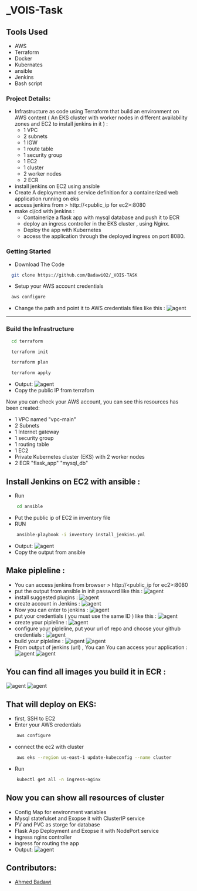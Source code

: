 # _VOIS-Task
## Tools Used
 - AWS
 - Terraform
 - Docker
 - Kubernates
 - ansible
 - Jenkins
 - Bash script

### Project Details:

 - Infrastructure as code using Terraform that build an environment on AWS content ( An EKS cluster with worker nodes in different availability zones and EC2 to install jenkins in it ) :
     - 1 VPC
     - 2 subnets
     - 1 IGW
     - 1 route table
     - 1 security group
     - 1 EC2
     - 1 cluster
     - 2 worker nodes
     - 2 ECR
 - install jenkins on EC2 using ansible
 - Create A deployment and service definition for a containerized web application running on eks
 - access jenkins from > http://<public_ip for ec2>:8080
 - make ci/cd with jenkins :
     - Containerize a flask app with mysql database and push it to ECR
     - deploy an ingress controller in the EKS cluster , using Nginx.
     - Deploy the app with Kubernetes 
     - access the application through the deployed ingress on port 8080.

### Getting Started

- Download The Code

```bash
  git clone https://github.com/Badawi02/_VOIS-TASK
```
- Setup your AWS account credentials
```bash
  aws configure
```
- Change the path and point it to AWS credentials files like this :
![agent](https://github.com/Badawi02/_VOIS-TASK/blob/main/SreenShots/0.png)
-----------------------------------------------------------------------------------------
### Build the Infrastructure
```bash
  cd terraform
```
```bash
  terraform init
```
```bash
  terraform plan
```
```bash
  terraform apply
```
- Output:
![agent](https://github.com/Badawi02/_VOIS-TASK/blob/main/SreenShots/1.png)
- Copy the public IP from terrafom 

Now you can check your AWS account, you can see this resources has been created:
- 1 VPC named "vpc-main"
- 2 Subnets
- 1 Internet gateway
- 1 security group 
- 1 routing table
- 1 EC2
- Private Kubernetes cluster (EKS) with 2 worker nodes
- 2 ECR "flask_app" "mysql_db"


## Install Jenkins on EC2 with ansible :
- Run 
```bash
    cd ansible
```
- Put the public ip of EC2 in inventory file
- RUN
```bash
    ansible-playbook -i inventory install_jenkins.yml
```
- Output:
![agent](https://github.com/Badawi02/_VOIS-TASK/blob/main/SreenShots/2.png)
- Copy the output from ansible

## Make pipleline :

- You can access jenkins from browser >  http://<public_ip for ec2>:8080
- put the output from ansible in init password like this :
 ![agent](https://github.com/Badawi02/_VOIS-TASK/blob/main/SreenShots/3.png)
- install suggested plugins :
 ![agent](https://github.com/Badawi02/_VOIS-TASK/blob/main/SreenShots/4.png)
- create account in Jenkins :
 ![agent](https://github.com/Badawi02/_VOIS-TASK/blob/main/SreenShots/5.png)
- Now you can enter to jenkins :
 ![agent](https://github.com/Badawi02/_VOIS-TASK/blob/main/SreenShots/7.png)
- put your credentials ( you must use the same ID ) like this :
 ![agent](https://github.com/Badawi02/_VOIS-TASK/blob/main/SreenShots/8.png)
- create your pipleline :
 ![agent](https://github.com/Badawi02/_VOIS-TASK/blob/main/SreenShots/9.png)
- configure your pipleline, put your url of repo and choose your github credentials :
 ![agent](https://github.com/Badawi02/_VOIS-TASK/blob/main/SreenShots/10.png)
- build your pipleline :
 ![agent](https://github.com/Badawi02/_VOIS-TASK/blob/main/SreenShots/11.png)
 ![agent](https://github.com/Badawi02/_VOIS-TASK/blob/main/SreenShots/12.png)
- From output of jenkins (url) , You can You can access your application :
  ![agent](https://github.com/Badawi02/_VOIS-TASK/blob/main/SreenShots/13.png)
  ![agent](https://github.com/Badawi02/_VOIS-TASK/blob/main/SreenShots/14.png)

## You can find all images you build it in ECR :
  ![agent](https://github.com/Badawi02/_VOIS-TASK/blob/main/SreenShots/15.png)
  ![agent](https://github.com/Badawi02/_VOIS-TASK/blob/main/SreenShots/16.png)


## That will deploy on EKS:
- first, SSH to EC2
- Enter your AWS credentials
```bash
    aws configure
```
- connect the ec2 with cluster
```bash
    aws eks --region us-east-1 update-kubeconfig --name cluster
```
- Run 
```bash
    kubectl get all -n ingress-nginx
```
## Now you can show all resources of cluster
- Config Map for environment variables
- Mysql statefulset and Exopse it with ClusterIP service
- PV and PVC as storge for database
- Flask App Deployment and Exopse it with NodePort service
- ingress nginx controller
- ingress for routing the app
- Output:
![agent](https://github.com/Badawi02/_VOIS-TASK/blob/main/SreenShots/17.png)

## Contributors:
- [Ahmed Badawi](https://github.com/Badawi02)
